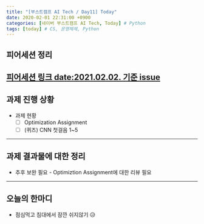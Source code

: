 ```yaml
---
title: "[부스트캠프 AI Tech / Day11] Today"
date: 2020-02-01 22:31:00 +0900
categories: [네이버 부스트캠프 AI Tech, Today] # Python
tags: [today] # CS, 운영체제, Python
---
```



## **피어세션 정리**

[피어세션 링크 date:2021.02.02. 기준 issue](https://github.com/boostcamp-ai-tech-4/peer-session/issues)
---

## **과제 진행 상황**

- 과제 현황
  - [ ] Optimization Assignment
  - [ ] (퀴즈) CNN 첫걸음 1~5

---

## **과제 결과물에 대한 정리**

- 추후 보완 필요 - Optimiztion Assignment에 대한 리뷰 필요

---

## **오늘의 한마디**

- 점심먹고 침대에서 잠깐 쉬지않기 😥
